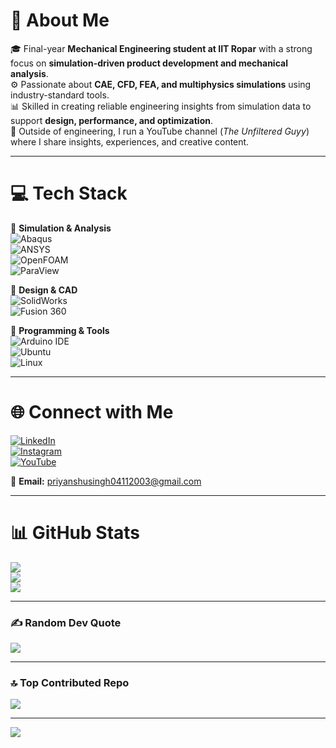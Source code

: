# 💫 About Me  
🎓 Final-year **Mechanical Engineering student at IIT Ropar** with a strong focus on **simulation-driven product development and mechanical analysis**.  
⚙️ Passionate about **CAE, CFD, FEA, and multiphysics simulations** using industry-standard tools.  
📊 Skilled in creating reliable engineering insights from simulation data to support **design, performance, and optimization**.  
🎥 Outside of engineering, I run a YouTube channel (*The Unfiltered Guyy*) where I share insights, experiences, and creative content.  

---

# 💻 Tech Stack  
🔹 **Simulation & Analysis**  
![Abaqus](https://img.shields.io/badge/Abaqus-005F9E?style=for-the-badge&logoColor=white)  
![ANSYS](https://img.shields.io/badge/ANSYS-FFB71B?style=for-the-badge&logoColor=black)  
![OpenFOAM](https://img.shields.io/badge/OpenFOAM-000000?style=for-the-badge&logoColor=white)  
![ParaView](https://img.shields.io/badge/ParaView-1E90FF?style=for-the-badge&logoColor=white)  

🔹 **Design & CAD**  
![SolidWorks](https://img.shields.io/badge/SolidWorks-FF0000?style=for-the-badge&logoColor=white)  
![Fusion 360](https://img.shields.io/badge/Fusion360-F39C12?style=for-the-badge&logoColor=white)  

🔹 **Programming & Tools**  
![Arduino IDE](https://img.shields.io/badge/Arduino_IDE-00979D?style=for-the-badge&logo=arduino&logoColor=white)  
![Ubuntu](https://img.shields.io/badge/Ubuntu-E95420?style=for-the-badge&logo=ubuntu&logoColor=white)  
![Linux](https://img.shields.io/badge/Linux-FCC624?style=for-the-badge&logo=linux&logoColor=black)  

---

# 🌐 Connect with Me  
[![LinkedIn](https://img.shields.io/badge/LinkedIn-%230077B5.svg?logo=linkedin&logoColor=white)](https://www.linkedin.com/in/priyanshu-singh-a47033265)  
[![Instagram](https://img.shields.io/badge/Instagram-%23E4405F.svg?logo=Instagram&logoColor=white)](https://www.instagram.com/priyanshusingh_0411/)  
[![YouTube](https://img.shields.io/badge/YouTube-%23FF0000.svg?logo=YouTube&logoColor=white)](https://youtube.com/@theunfilteredguyy)  

📧 **Email:** priyanshusingh04112003@gmail.com  

---

# 📊 GitHub Stats  
![](https://github-readme-stats.vercel.app/api?username=priyanshuusingh04&theme=dark&hide_border=false&include_all_commits=false&count_private=false)  
![](https://github-readme-streak-stats.herokuapp.com/?user=priyanshuusingh04&theme=dark&hide_border=false)  
![](https://github-readme-stats.vercel.app/api/top-langs/?username=priyanshuusingh04&theme=dark&hide_border=false&include_all_commits=false&count_private=false&layout=compact)  

---

### ✍️ Random Dev Quote  
![](https://quotes-github-readme.vercel.app/api?type=horizontal&theme=radical)  

---

### 🔝 Top Contributed Repo   
![](https://github-contributor-stats.vercel.app/api?username=priyanshuusingh04&limit=5&theme=dark&combine_all_yearly_contributions=true)   

---

[![](https://visitcount.itsvg.in/api?id=priyanshuusingh04&icon=0&color=0)](https://visitcount.itsvg.in)  
